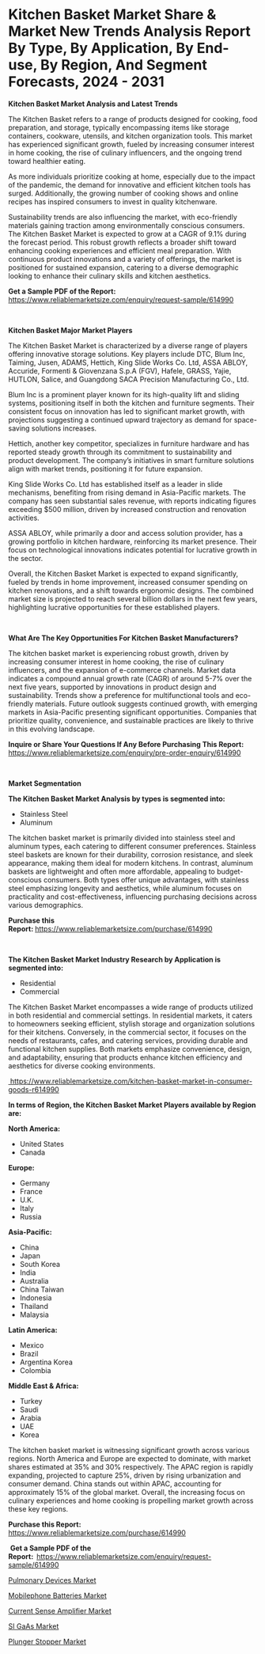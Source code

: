 <p><h1>Kitchen Basket Market Share & Market New Trends Analysis Report By Type, By Application, By End-use, By Region, And Segment Forecasts, 2024 - 2031</h1></p><p><strong>Kitchen Basket Market Analysis and Latest Trends</strong></p>
<p><p>The Kitchen Basket refers to a range of products designed for cooking, food preparation, and storage, typically encompassing items like storage containers, cookware, utensils, and kitchen organization tools. This market has experienced significant growth, fueled by increasing consumer interest in home cooking, the rise of culinary influencers, and the ongoing trend toward healthier eating. </p><p>As more individuals prioritize cooking at home, especially due to the impact of the pandemic, the demand for innovative and efficient kitchen tools has surged. Additionally, the growing number of cooking shows and online recipes has inspired consumers to invest in quality kitchenware. </p><p>Sustainability trends are also influencing the market, with eco-friendly materials gaining traction among environmentally conscious consumers. The Kitchen Basket Market is expected to grow at a CAGR of 9.1% during the forecast period. This robust growth reflects a broader shift toward enhancing cooking experiences and efficient meal preparation. With continuous product innovations and a variety of offerings, the market is positioned for sustained expansion, catering to a diverse demographic looking to enhance their culinary skills and kitchen aesthetics.</p></p>
<p><strong>Get a Sample PDF of the Report:&nbsp;</strong> <a href="https://www.reliablemarketsize.com/enquiry/request-sample/614990?utm_campaign=1176&utm_medium=2&utm_source=Github&utm_content=ia&utm_term=01102024&utm_id=kitchen-basket">https://www.reliablemarketsize.com/enquiry/request-sample/614990</a></p>
<p>&nbsp;</p>
<p><strong>Kitchen Basket Major Market Players</strong></p>
<p><p>The Kitchen Basket Market is characterized by a diverse range of players offering innovative storage solutions. Key players include DTC, Blum Inc, Taiming, Jusen, ADAMS, Hettich, King Slide Works Co. Ltd, ASSA ABLOY, Accuride, Formenti & Giovenzana S.p.A (FGV), Hafele, GRASS, Yajie, HUTLON, Salice, and Guangdong SACA Precision Manufacturing Co., Ltd.</p><p>Blum Inc is a prominent player known for its high-quality lift and sliding systems, positioning itself in both the kitchen and furniture segments. Their consistent focus on innovation has led to significant market growth, with projections suggesting a continued upward trajectory as demand for space-saving solutions increases.</p><p>Hettich, another key competitor, specializes in furniture hardware and has reported steady growth through its commitment to sustainability and product development. The company’s initiatives in smart furniture solutions align with market trends, positioning it for future expansion.</p><p>King Slide Works Co. Ltd has established itself as a leader in slide mechanisms, benefiting from rising demand in Asia-Pacific markets. The company has seen substantial sales revenue, with reports indicating figures exceeding $500 million, driven by increased construction and renovation activities.</p><p>ASSA ABLOY, while primarily a door and access solution provider, has a growing portfolio in kitchen hardware, reinforcing its market presence. Their focus on technological innovations indicates potential for lucrative growth in the sector.</p><p>Overall, the Kitchen Basket Market is expected to expand significantly, fueled by trends in home improvement, increased consumer spending on kitchen renovations, and a shift towards ergonomic designs. The combined market size is projected to reach several billion dollars in the next few years, highlighting lucrative opportunities for these established players.</p></p>
<p>&nbsp;</p>
<p><strong>What Are The Key Opportunities For Kitchen Basket Manufacturers?</strong></p>
<p><p>The kitchen basket market is experiencing robust growth, driven by increasing consumer interest in home cooking, the rise of culinary influencers, and the expansion of e-commerce channels. Market data indicates a compound annual growth rate (CAGR) of around 5-7% over the next five years, supported by innovations in product design and sustainability. Trends show a preference for multifunctional tools and eco-friendly materials. Future outlook suggests continued growth, with emerging markets in Asia-Pacific presenting significant opportunities. Companies that prioritize quality, convenience, and sustainable practices are likely to thrive in this evolving landscape.</p></p>
<p><strong>Inquire or Share Your Questions If Any Before Purchasing This Report:</strong> <a href="https://www.reliablemarketsize.com/enquiry/pre-order-enquiry/614990?utm_campaign=1176&utm_medium=2&utm_source=Github&utm_content=ia&utm_term=01102024&utm_id=kitchen-basket">https://www.reliablemarketsize.com/enquiry/pre-order-enquiry/614990</a></p>
<p>&nbsp;</p>
<p><strong>Market Segmentation</strong></p>
<p><strong>The Kitchen Basket Market Analysis by types is segmented into:</strong></p>
<p><ul><li>Stainless Steel</li><li>Aluminum</li></ul></p>
<p><p>The kitchen basket market is primarily divided into stainless steel and aluminum types, each catering to different consumer preferences. Stainless steel baskets are known for their durability, corrosion resistance, and sleek appearance, making them ideal for modern kitchens. In contrast, aluminum baskets are lightweight and often more affordable, appealing to budget-conscious consumers. Both types offer unique advantages, with stainless steel emphasizing longevity and aesthetics, while aluminum focuses on practicality and cost-effectiveness, influencing purchasing decisions across various demographics.</p></p>
<p><strong>Purchase this Report:&nbsp;</strong><a href="https://www.reliablemarketsize.com/purchase/614990?utm_campaign=1176&utm_medium=2&utm_source=Github&utm_content=ia&utm_term=01102024&utm_id=kitchen-basket">https://www.reliablemarketsize.com/purchase/614990</a></p>
<p>&nbsp;</p>
<p><strong>The Kitchen Basket Market Industry Research by Application is segmented into:</strong></p>
<p><ul><li>Residential</li><li>Commercial</li></ul></p>
<p><p>The Kitchen Basket Market encompasses a wide range of products utilized in both residential and commercial settings. In residential markets, it caters to homeowners seeking efficient, stylish storage and organization solutions for their kitchens. Conversely, in the commercial sector, it focuses on the needs of restaurants, cafes, and catering services, providing durable and functional kitchen supplies. Both markets emphasize convenience, design, and adaptability, ensuring that products enhance kitchen efficiency and aesthetics for diverse cooking environments.</p></p>
<p><a href="https://www.reliablemarketsize.com/kitchen-basket-market-in-consumer-goods-r614990?utm_campaign=1176&utm_medium=2&utm_source=Github&utm_content=ia&utm_term=01102024&utm_id=kitchen-basket">&nbsp;https://www.reliablemarketsize.com/kitchen-basket-market-in-consumer-goods-r614990</a></p>
<p><strong>In terms of Region, the Kitchen Basket Market Players available by Region are:</strong></p>
<p>
    <p> <strong> North America: </strong>
        <ul>
            <li>United States</li>
            <li>Canada</li>
        </ul>
        </p> 
    <p> <strong> Europe: </strong>
        <ul>
            <li>Germany</li>
            <li>France</li>
            <li>U.K.</li>
            <li>Italy</li>
            <li>Russia</li>
        </ul>
        </p> 
    <p> <strong> Asia-Pacific: </strong>
        <ul>
            <li>China</li>
            <li>Japan</li>
            <li>South Korea</li>
            <li>India</li>
            <li>Australia</li>
            <li>China Taiwan</li>
            <li>Indonesia</li>
            <li>Thailand</li>
            <li>Malaysia</li>
        </ul>
        </p> 
    <p> <strong> Latin America: </strong>
        <ul>
            <li>Mexico</li>
            <li>Brazil</li>
            <li>Argentina Korea</li>
            <li>Colombia</li>
        </ul>
        </p> 
    <p> <strong> Middle East & Africa: </strong>
        <ul>
            <li>Turkey</li>
            <li>Saudi</li>
            <li>Arabia</li>
            <li>UAE</li>
            <li>Korea</li>
        </ul>
    </p>
    </p>
<p><p>The kitchen basket market is witnessing significant growth across various regions. North America and Europe are expected to dominate, with market shares estimated at 35% and 30% respectively. The APAC region is rapidly expanding, projected to capture 25%, driven by rising urbanization and consumer demand. China stands out within APAC, accounting for approximately 15% of the global market. Overall, the increasing focus on culinary experiences and home cooking is propelling market growth across these key regions.</p></p>
<p><strong>Purchase this Report: </strong><a href="https://www.reliablemarketsize.com/purchase/614990?utm_campaign=1176&utm_medium=2&utm_source=Github&utm_content=ia&utm_term=01102024&utm_id=kitchen-basket">https://www.reliablemarketsize.com/purchase/614990</a></p>
<p>&nbsp;<strong>Get a Sample PDF of the Report:&nbsp;&nbsp;</strong><a href="https://www.reliablemarketsize.com/enquiry/request-sample/614990?utm_campaign=1176&utm_medium=2&utm_source=Github&utm_content=ia&utm_term=01102024&utm_id=kitchen-basket">https://www.reliablemarketsize.com/enquiry/request-sample/614990</a></p>
<p><strong></strong></p>
<p><p><a href="https://www.linkedin.com/pulse/pulmonary-devices-market-global-regional-analysis-focus-flpoe?utm_campaign=1176&utm_medium=2&utm_source=Github&utm_content=ia&utm_term=01102024&utm_id=kitchen-basket">Pulmonary Devices Market</a></p><p><a href="https://issuu.com/reportprime-2/docs/mobilephone-batteries-market-size-2_56d50f5d0078f7?utm_campaign=1176&utm_medium=2&utm_source=Github&utm_content=ia&utm_term=01102024&utm_id=kitchen-basket">Mobilephone Batteries Market</a></p><p><a href="https://issuu.com/reportprime-2/docs/current-sense-amplifier-market-size_18764e91b407d3?utm_campaign=1176&utm_medium=2&utm_source=Github&utm_content=ia&utm_term=01102024&utm_id=kitchen-basket">Current Sense Amplifier Market</a></p><p><a href="https://www.linkedin.com/pulse/future-trajectory-si-gaas-market-emerging-trends-forecasts-lmwrf?utm_campaign=1176&utm_medium=2&utm_source=Github&utm_content=ia&utm_term=01102024&utm_id=kitchen-basket">SI GaAs Market</a></p><p><a href="https://www.linkedin.com/pulse/plunger-stopper-market-trends-detailed-study-its-segmentation-tvfme?utm_campaign=1176&utm_medium=2&utm_source=Github&utm_content=ia&utm_term=01102024&utm_id=kitchen-basket">Plunger Stopper Market</a></p></p>
